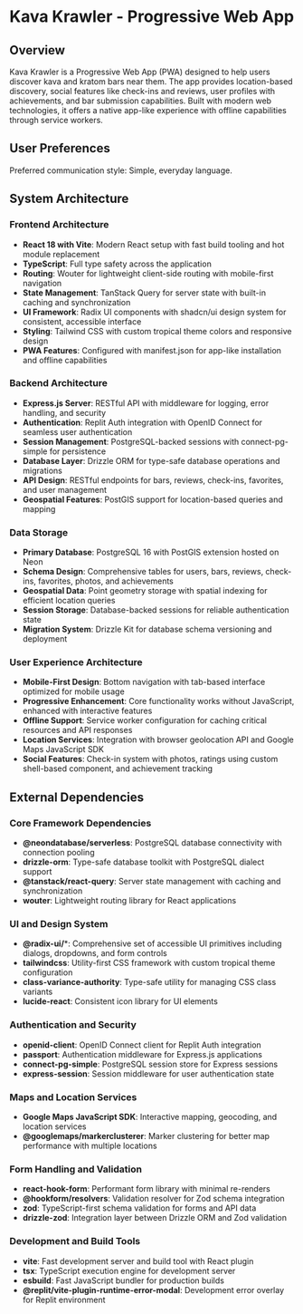 # Kava Krawler - Progressive Web App

## Overview

Kava Krawler is a Progressive Web App (PWA) designed to help users discover kava and kratom bars near them. The app provides location-based discovery, social features like check-ins and reviews, user profiles with achievements, and bar submission capabilities. Built with modern web technologies, it offers a native app-like experience with offline capabilities through service workers.

## User Preferences

Preferred communication style: Simple, everyday language.

## System Architecture

### Frontend Architecture
- **React 18 with Vite**: Modern React setup with fast build tooling and hot module replacement
- **TypeScript**: Full type safety across the application
- **Routing**: Wouter for lightweight client-side routing with mobile-first navigation
- **State Management**: TanStack Query for server state with built-in caching and synchronization
- **UI Framework**: Radix UI components with shadcn/ui design system for consistent, accessible interface
- **Styling**: Tailwind CSS with custom tropical theme colors and responsive design
- **PWA Features**: Configured with manifest.json for app-like installation and offline capabilities

### Backend Architecture
- **Express.js Server**: RESTful API with middleware for logging, error handling, and security
- **Authentication**: Replit Auth integration with OpenID Connect for seamless user authentication
- **Session Management**: PostgreSQL-backed sessions with connect-pg-simple for persistence
- **Database Layer**: Drizzle ORM for type-safe database operations and migrations
- **API Design**: RESTful endpoints for bars, reviews, check-ins, favorites, and user management
- **Geospatial Features**: PostGIS support for location-based queries and mapping

### Data Storage
- **Primary Database**: PostgreSQL 16 with PostGIS extension hosted on Neon
- **Schema Design**: Comprehensive tables for users, bars, reviews, check-ins, favorites, photos, and achievements
- **Geospatial Data**: Point geometry storage with spatial indexing for efficient location queries
- **Session Storage**: Database-backed sessions for reliable authentication state
- **Migration System**: Drizzle Kit for database schema versioning and deployment

### User Experience Architecture
- **Mobile-First Design**: Bottom navigation with tab-based interface optimized for mobile usage
- **Progressive Enhancement**: Core functionality works without JavaScript, enhanced with interactive features
- **Offline Support**: Service worker configuration for caching critical resources and API responses
- **Location Services**: Integration with browser geolocation API and Google Maps JavaScript SDK
- **Social Features**: Check-in system with photos, ratings using custom shell-based component, and achievement tracking

## External Dependencies

### Core Framework Dependencies
- **@neondatabase/serverless**: PostgreSQL database connectivity with connection pooling
- **drizzle-orm**: Type-safe database toolkit with PostgreSQL dialect support
- **@tanstack/react-query**: Server state management with caching and synchronization
- **wouter**: Lightweight routing library for React applications

### UI and Design System
- **@radix-ui/***: Comprehensive set of accessible UI primitives including dialogs, dropdowns, and form controls
- **tailwindcss**: Utility-first CSS framework with custom tropical theme configuration
- **class-variance-authority**: Type-safe utility for managing CSS class variants
- **lucide-react**: Consistent icon library for UI elements

### Authentication and Security
- **openid-client**: OpenID Connect client for Replit Auth integration
- **passport**: Authentication middleware for Express.js applications
- **connect-pg-simple**: PostgreSQL session store for Express sessions
- **express-session**: Session middleware for user authentication state

### Maps and Location Services
- **Google Maps JavaScript SDK**: Interactive mapping, geocoding, and location services
- **@googlemaps/markerclusterer**: Marker clustering for better map performance with multiple locations

### Form Handling and Validation
- **react-hook-form**: Performant form library with minimal re-renders
- **@hookform/resolvers**: Validation resolver for Zod schema integration
- **zod**: TypeScript-first schema validation for forms and API data
- **drizzle-zod**: Integration layer between Drizzle ORM and Zod validation

### Development and Build Tools
- **vite**: Fast development server and build tool with React plugin
- **tsx**: TypeScript execution engine for development server
- **esbuild**: Fast JavaScript bundler for production builds
- **@replit/vite-plugin-runtime-error-modal**: Development error overlay for Replit environment
